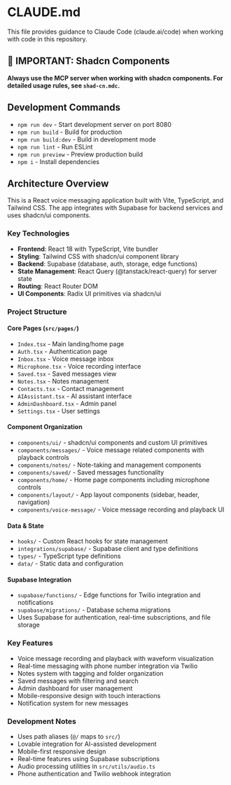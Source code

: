 # CLAUDE.md

This file provides guidance to Claude Code (claude.ai/code) when working with code in this repository.

## 🚨 IMPORTANT: Shadcn Components
**Always use the MCP server when working with shadcn components. For detailed usage rules, see `shad-cn.mdc`.**

## Development Commands

- `npm run dev` - Start development server on port 8080
- `npm run build` - Build for production
- `npm run build:dev` - Build in development mode
- `npm run lint` - Run ESLint
- `npm run preview` - Preview production build
- `npm i` - Install dependencies

## Architecture Overview

This is a React voice messaging application built with Vite, TypeScript, and Tailwind CSS. The app integrates with Supabase for backend services and uses shadcn/ui components.

### Key Technologies
- **Frontend**: React 18 with TypeScript, Vite bundler
- **Styling**: Tailwind CSS with shadcn/ui component library
- **Backend**: Supabase (database, auth, storage, edge functions)
- **State Management**: React Query (@tanstack/react-query) for server state
- **Routing**: React Router DOM
- **UI Components**: Radix UI primitives via shadcn/ui

### Project Structure

#### Core Pages (`src/pages/`)
- `Index.tsx` - Main landing/home page
- `Auth.tsx` - Authentication page
- `Inbox.tsx` - Voice message inbox
- `Microphone.tsx` - Voice recording interface
- `Saved.tsx` - Saved messages view
- `Notes.tsx` - Notes management
- `Contacts.tsx` - Contact management
- `AIAssistant.tsx` - AI assistant interface
- `AdminDashboard.tsx` - Admin panel
- `Settings.tsx` - User settings

#### Component Organization
- `components/ui/` - shadcn/ui components and custom UI primitives
- `components/messages/` - Voice message related components with playback controls
- `components/notes/` - Note-taking and management components
- `components/saved/` - Saved messages functionality
- `components/home/` - Home page components including microphone controls
- `components/layout/` - App layout components (sidebar, header, navigation)
- `components/voice-message/` - Voice message recording and playback UI

#### Data & State
- `hooks/` - Custom React hooks for state management
- `integrations/supabase/` - Supabase client and type definitions
- `types/` - TypeScript type definitions
- `data/` - Static data and configuration

#### Supabase Integration
- `supabase/functions/` - Edge functions for Twilio integration and notifications
- `supabase/migrations/` - Database schema migrations
- Uses Supabase for authentication, real-time subscriptions, and file storage

### Key Features
- Voice message recording and playback with waveform visualization
- Real-time messaging with phone number integration via Twilio
- Notes system with tagging and folder organization
- Saved messages with filtering and search
- Admin dashboard for user management
- Mobile-responsive design with touch interactions
- Notification system for new messages

### Development Notes
- Uses path aliases (`@/` maps to `src/`)
- Lovable integration for AI-assisted development
- Mobile-first responsive design
- Real-time features using Supabase subscriptions
- Audio processing utilities in `src/utils/audio.ts`
- Phone authentication and Twilio webhook integration